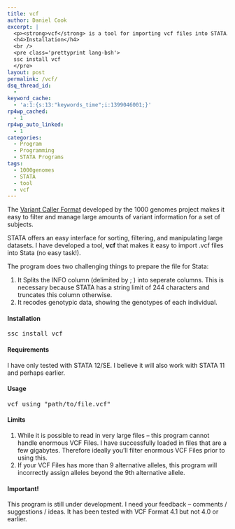 ```yaml
---
title: vcf
author: Daniel Cook
excerpt: |
  <p><strong>vcf</strong> is a tool for importing vcf files into STATA.</p>
  <h4>Installation</h4>
  <br />
  <pre class='prettyprint lang-bsh'>
  ssc install vcf
  </pre>
layout: post
permalink: /vcf/
dsq_thread_id:
  - 
keyword_cache:
  - 'a:1:{s:13:"keywords_time";i:1399046001;}'
rp4wp_cached:
  - 1
rp4wp_auto_linked:
  - 1
categories:
  - Program
  - Programming
  - STATA Programs
tags:
  - 1000genomes
  - STATA
  - tool
  - vcf
---
```

The [Variant Caller Format][1] developed by the 1000 genomes project makes it easy to filter and manage large amounts of variant information for a set of subjects.

STATA offers an easy interface for sorting, filtering, and manipulating large datasets. I have developed a tool, **vcf** that makes it easy to import .vcf files into Stata (no easy task!).

The program does two challenging things to prepare the file for Stata:

  1. It Splits the INFO column (delimited by ; ) into seperate columns. This is necessary because STATA has a string limit of 244 characters and truncates this column otherwise.
  2. It recodes genotypic data, showing the genotypes of each individual.

#### Installation

<pre class='prettyprint lang-bsh'>ssc install vcf
</pre>

<!--more-->

#### Requirements

I have only tested with STATA 12/SE. I believe it will also work with STATA 11 and perhaps earlier.

#### Usage

<pre class='prettyprint lang-bsh'>vcf using "path/to/file.vcf"
</pre>

#### Limits

  1. While it is possible to read in very large files &#8211; this program cannot handle enormous VCF Files. I have successfully loaded in files that are a few gigabytes. Therefore ideally you&#8217;ll filter enormous VCF Files prior to using this.
  2. If your VCF Files has more than 9 alternative alleles, this program will incorrectly assign alleles beyond the 9th alternative allele.

<div class="alert alert-danger">
  <h4>
    Important!
  </h4>
  
  <p>
    This program is still under development. I need your feedback &#8211; comments / suggestions / ideas. It has been tested with VCF Format 4.1 but not 4.0 or earlier.
  </p>
</div>

 [1]: http://www.ncbi.nlm.nih.gov/pmc/articles/PMC3137218/
